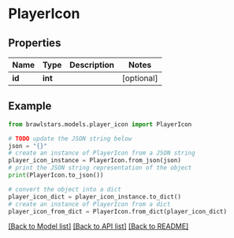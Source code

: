 # PlayerIcon


## Properties

Name | Type | Description | Notes
------------ | ------------- | ------------- | -------------
**id** | **int** |  | [optional] 

## Example

```python
from brawlstars.models.player_icon import PlayerIcon

# TODO update the JSON string below
json = "{}"
# create an instance of PlayerIcon from a JSON string
player_icon_instance = PlayerIcon.from_json(json)
# print the JSON string representation of the object
print(PlayerIcon.to_json())

# convert the object into a dict
player_icon_dict = player_icon_instance.to_dict()
# create an instance of PlayerIcon from a dict
player_icon_from_dict = PlayerIcon.from_dict(player_icon_dict)
```
[[Back to Model list]](../README.md#documentation-for-models) [[Back to API list]](../README.md#documentation-for-api-endpoints) [[Back to README]](../README.md)


